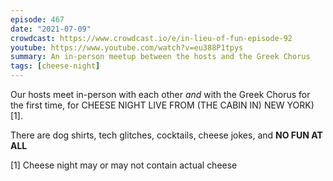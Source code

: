 ```yaml
---
episode: 467
date: "2021-07-09"
crowdcast: https://www.crowdcast.io/e/in-lieu-of-fun-episode-92
youtube: https://www.youtube.com/watch?v=eu388P1tpys
summary: An in-person meetup between the hosts and the Greek Chorus
tags: [cheese-night]
---
```

Our hosts meet in-person with each other _and_ with the Greek Chorus for the first time, for CHEESE NIGHT LIVE FROM (THE CABIN IN) NEW YORK)[1].

There are dog shirts, tech glitches, cocktails, cheese jokes, and **NO FUN AT ALL**


[1] Cheese night may or may not contain actual cheese
